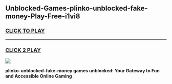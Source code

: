
## Unblocked-Games-plinko-unblocked-fake-money-Play-Free-i1vi8
<h3>
<a href="https://premium76.site?title=plinko-unblocked-fake-money&ref=10A">CLICK TO PLAY</a></h3>
<hr>

<h3>
<a href="https://premium76.site?title=plinko-unblocked-fake-money&ref=10A">CLICK 2 PLAY</a>
  
</h3>

<a href="https://premium76.site?title=plinko-unblocked-fake-money&ref=10A"><img src="https://clearcache.store/games.png"></a>


**plinko-unblocked-fake-money games unblocked: Your Gateway to Fun and Accessible Online Gaming**
